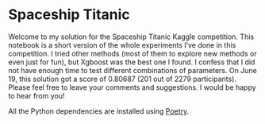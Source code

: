 # Spaceship Titanic

Welcome to my solution for the Spaceship Titanic Kaggle competition. This notebook is a short version of the whole experiments I’ve done in this competition. I tried other methods (most of them to explore new methods or even just for fun), but Xgboost was the best one I found. I confess that I did not have enough time to test different combinations of parameters. On June 19, this solution got a score of 0.80687 (201 out of 2279 participants). Please feel free to leave your comments and suggestions. I would be happy to hear from you!

All the Python dependencies are installed using [Poetry](https://python-poetry.org/).